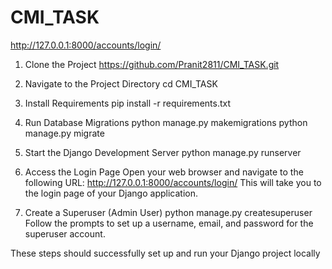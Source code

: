 # CMI_TASK

http://127.0.0.1:8000/accounts/login/

1. Clone the Project
    https://github.com/Pranit2811/CMI_TASK.git

2.  Navigate to the Project Directory
    cd CMI_TASK

3. Install Requirements
    pip install -r requirements.txt

4. Run Database Migrations
    python manage.py makemigrations
    python manage.py migrate

5. Start the Django Development Server
    python manage.py runserver

6. Access the Login Page
    Open your web browser and navigate to the following URL:
    http://127.0.0.1:8000/accounts/login/
    This will take you to the login page of your Django application.

7. Create a Superuser (Admin User)
    python manage.py createsuperuser
    Follow the prompts to set up a username, email, and password for the superuser account.

These steps should successfully set up and run your Django project locally
